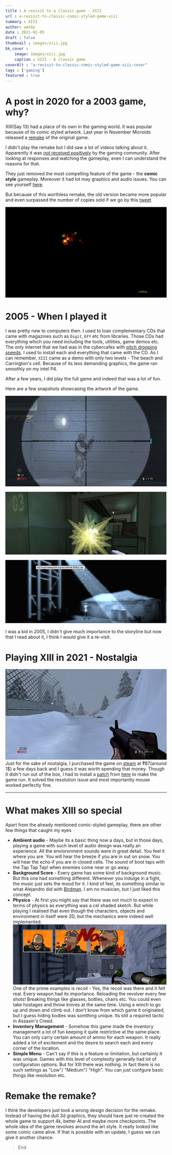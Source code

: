 ```yaml
---
title : A revisit to a classic game - XIII
url : a-revisit-to-classic-comic-styled-game-xiii
summary : XIII
author: amt8u
date : 2021-01-05
draft : false
thumbnail : images/xiii.jpg
bk_cover : 
    image: images/xiii.jpg
    caption : XIII - A classic game
coverAlt : "a-revisit-to-classic-comic-styled-game-xiii-cover"
tags : ['gaming']
featured : true
---
```



# A post in 2020 for a 2003 game, why?

XIII(Say 13) had a place of its own in the gaming world. It was popular because of its comic styled artwork. Last year in November Microids released a [remake](https://www.microids.com/game-xiii/) of the original game.

I didn't play the remake but I did saw a lot of videos talking about it. Apparently it was [not received positively](https://mspoweruser.com/xiii-game-remake-crowned-worst-xbox-game-of-2020/) by the gaming community. After looking at responses and watching the gameplay, even I can understand the reasons for that.

They just removed the most compelling feature of the game - the **comic style** gameplay. Moreover it had lot may graphics and audio issues. You can see yourself [here](https://www.youtube.com/watch?v=mI-OEhJXPng).

But because of this worthless remake, the old version became more popular and even surpassed the number of copies sold if we go by this [tweet](https://twitter.com/Chris_Dring/status/1329732198468112390)

![Loading](./images/Loading.png)

# 2005 - When I played it
I was pretty new to computers then. I used to loan complementary CDs that came with magazines such as `Digit`, `EFY` etc from libraries. Those CDs had everything which you need including the tools, utilities, game demos etc. The only internet that we had was in the cybercafes with [pitch dropping speeds](https://www.youtube.com/watch?v=BZvsrOciU_Q). I used to install each and everything that came with the CD. As I can remember, `XIII` came as a demo with only two levels - The beach and Carrington's cell. Because of its less demanding graphics, the game ran smoothly on my intel P4.

After a few years, I did play the full game and indeed that was a lot of fun.

Here are a few snapshots showcasing the artwork of the game.

![Aim](./images/Aim.png)

![Bomb](./images/Bomb.png)

![Flashback](./images/Flashback.png)

I was a kid in 2005, I didn't give much importance to the storyline but now that I read about it, I think I would give it a re-visit.

# Playing XIII in 2021 - Nostalgia
![Snow](./images/Snow.png)
Just for the sake of nostalgia, I purchased the game on [steam](https://store.steampowered.com/app/1170760/XIII__Classic/) at ₹87(around 1$) a few days back and I guess it was worth spending that money. Though it didn't run out of the box, I had to install a [patch](https://xiii.opaquit.com/downloads-2020/Classic_XIII___Patch_by_Arthur_v1.4.2.1_2019-09-04.exe) from [here](https://xiii.opaquit.com/2020.php) to make the game run. It solved the resolution issue and most importantly mouse worked perfectly fine.

<hr>

# What makes XIII so special
Apart from the already mentioned comic-styled gameplay, there are other few things that caught my eyes

* **Ambient audio** - Maybe its a basic thing now a days, but in those days, playing a game with such level of audio design was really an experience. All the envioronment sounds were in great detail. You feel it where you are. You will hear the breeze if you are in out on snow. You will hear the echo if you are in closed cells. The sound of boot taps with the Tap Tap Tap! when enemies come near or go away.
* **Background Score** - Every game has some kind of background music. But this one had something different. Whenever you indulge in a fight, the music just sets the mood for it. I kind of feel, its something similar to what Alejandro did with [Birdman](https://www.imdb.com/title/tt2562232/). I am no musician, but I just liked this concept.
* **Physics** - At first you might say that there was not much to expect in terms of physics as everything was a cel shaded sketch. But while playing I realised that even though the characters, objects and environment in itself were 2D, but the mechanics were indeed well implemented. 
![Kill](./images/Kill.png)
One of the prime examples is recoil - Yes, the recoil was there and it felt real. Every weapon had its importance. Reloading the revolver every few shots! Breaking things like glasses, bottles, chairs etc. You could even take hostages and throw knives at the same time. Using a winch to go up and down and climb out. I don't know from which game it originated, but I guess hiding bodies was somthing unique. Its still a required tactic in Assasin's Creed.
* **Inventory Management** - Somehow this game made the inventory management a lot of fun keeping it quite restrictive at the same place. You can only carry certain amount of ammo for each weapon. It really added a lot of excitement and the desire to search each and every corner of the location.
* **Simple Menu** - Can't say if this is a feature or limitation, but certainly it was unique. Games with this level of complexity generally had lot of confguration options. But for XIII there was nothing. In fact there is no such settings as "Low"/ "Medium"/ "High". You can just confgure basic things like resolution etc.
# Remake the remake?
I think the developers just took a wrong design decision for the remake. Instead of having the dull 3d graphics, they should have just re-created the whole game to support 4k, better AI and maybe more checkpoints. The whole idea of the game revolves around the art style. It really looked like some comic came alive. If that is possible with an update, I guess we can give it another chance.

> End

